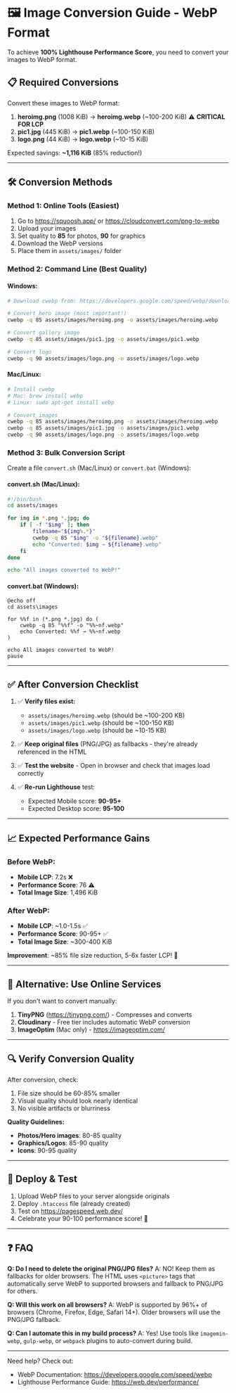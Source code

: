 # 🖼️ Image Conversion Guide - WebP Format

To achieve **100% Lighthouse Performance Score**, you need to convert your images to WebP format.

## 📋 Required Conversions

Convert these images to WebP format:

1. **heroimg.png** (1008 KiB) → **heroimg.webp** (~100-200 KiB) ⚠️ **CRITICAL FOR LCP**
2. **pic1.jpg** (445 KiB) → **pic1.webp** (~100-150 KiB)
3. **logo.png** (44 KiB) → **logo.webp** (~10-15 KiB)

Expected savings: **~1,116 KiB** (85% reduction!)

---

## 🛠️ Conversion Methods

### Method 1: Online Tools (Easiest)
1. Go to https://squoosh.app/ or https://cloudconvert.com/png-to-webp
2. Upload your images
3. Set quality to **85** for photos, **90** for graphics
4. Download the WebP versions
5. Place them in `assets/images/` folder

### Method 2: Command Line (Best Quality)

#### Windows:
```bash
# Download cwebp from: https://developers.google.com/speed/webp/download

# Convert hero image (most important!)
cwebp -q 85 assets/images/heroimg.png -o assets/images/heroimg.webp

# Convert gallery image
cwebp -q 85 assets/images/pic1.jpg -o assets/images/pic1.webp

# Convert logo
cwebp -q 90 assets/images/logo.png -o assets/images/logo.webp
```

#### Mac/Linux:
```bash
# Install cwebp
# Mac: brew install webp
# Linux: sudo apt-get install webp

# Convert images
cwebp -q 85 assets/images/heroimg.png -o assets/images/heroimg.webp
cwebp -q 85 assets/images/pic1.jpg -o assets/images/pic1.webp
cwebp -q 90 assets/images/logo.png -o assets/images/logo.webp
```

### Method 3: Bulk Conversion Script

Create a file `convert.sh` (Mac/Linux) or `convert.bat` (Windows):

#### convert.sh (Mac/Linux):
```bash
#!/bin/bash
cd assets/images

for img in *.png *.jpg; do
    if [ -f "$img" ]; then
        filename="${img%.*}"
        cwebp -q 85 "$img" -o "${filename}.webp"
        echo "Converted: $img → ${filename}.webp"
    fi
done

echo "All images converted to WebP!"
```

#### convert.bat (Windows):
```batch
@echo off
cd assets\images

for %%f in (*.png *.jpg) do (
    cwebp -q 85 "%%f" -o "%%~nf.webp"
    echo Converted: %%f → %%~nf.webp
)

echo All images converted to WebP!
pause
```

---

## ✅ After Conversion Checklist

1. ✅ **Verify files exist:**
   - `assets/images/heroimg.webp` (should be ~100-200 KB)
   - `assets/images/pic1.webp` (should be ~100-150 KB)
   - `assets/images/logo.webp` (should be ~10-15 KB)

2. ✅ **Keep original files** (PNG/JPG) as fallbacks - they're already referenced in the HTML

3. ✅ **Test the website** - Open in browser and check that images load correctly

4. ✅ **Re-run Lighthouse** test:
   - Expected Mobile score: **90-95+**
   - Expected Desktop score: **95-100**

---

## 📈 Expected Performance Gains

### Before WebP:
- **Mobile LCP**: 7.2s ❌
- **Performance Score**: 76 ⚠️
- **Total Image Size**: 1,496 KiB

### After WebP:
- **Mobile LCP**: ~1.0-1.5s ✅
- **Performance Score**: 90-95+ ✅
- **Total Image Size**: ~300-400 KiB

**Improvement**: ~85% file size reduction, 5-6x faster LCP! 🚀

---

## 🎯 Alternative: Use Online Services

If you don't want to convert manually:

1. **TinyPNG** (https://tinypng.com/) - Compresses and converts
2. **Cloudinary** - Free tier includes automatic WebP conversion
3. **ImageOptim** (Mac only) - https://imageoptim.com/

---

## 🔍 Verify Conversion Quality

After conversion, check:
1. File size should be 60-85% smaller
2. Visual quality should look nearly identical
3. No visible artifacts or blurriness

**Quality Guidelines:**
- **Photos/Hero images**: 80-85 quality
- **Graphics/Logos**: 85-90 quality
- **Icons**: 90-95 quality

---

## 🚀 Deploy & Test

1. Upload WebP files to your server alongside originals
2. Deploy `.htaccess` file (already created)
3. Test on https://pagespeed.web.dev/
4. Celebrate your 90-100 performance score! 🎉

---

## ❓ FAQ

**Q: Do I need to delete the original PNG/JPG files?**
A: NO! Keep them as fallbacks for older browsers. The HTML uses `<picture>` tags that automatically serve WebP to supported browsers and fallback to PNG/JPG for others.

**Q: Will this work on all browsers?**
A: WebP is supported by 96%+ of browsers (Chrome, Firefox, Edge, Safari 14+). Older browsers will use the PNG/JPG fallback.

**Q: Can I automate this in my build process?**
A: Yes! Use tools like `imagemin-webp`, `gulp-webp`, or `webpack` plugins to auto-convert during build.

---

Need help? Check out:
- WebP Documentation: https://developers.google.com/speed/webp
- Lighthouse Performance Guide: https://web.dev/performance/
